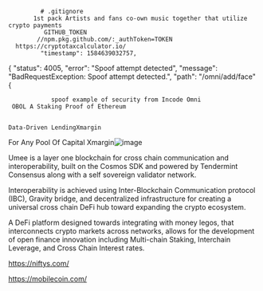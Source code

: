              # .gitignore
           1st pack Artists and fans co-own music together that utilize crypto payments
              GITHUB_TOKEN
            //npm.pkg.github.com/:_authToken=TOKEN
      https://cryptotaxcalculator.io/
             "timestamp": 1584639032757,
 { 
        "status": 4005,
        "error": "Spoof attempt detected",
        "message": "BadRequestException: Spoof attempt detected.",
        "path": "/omni/add/face"
 {
        


                spoof example of security from Incode Omni
     OBOL A Staking Proof of Ethereum
     
    
    Data-Driven LendingXmargin
For Any Pool Of Capital Xmargin![image](https://user-images.githubusercontent.com/100648556/159092649-328c66f1-b98e-44bb-a7a2-177f4f1c0608.png)




Umee is a layer one blockchain for cross chain communication and interoperability, built on the Cosmos SDK and powered by Tendermint Consensus along with a self sovereign validator network.

Interoperability is achieved using Inter-Blockchain Communication protocol (IBC), Gravity bridge, and decentralized infrastructure for creating a universal cross chain DeFi hub toward expanding the crypto ecosystem.

A DeFi platform designed towards integrating with money legos, that interconnects crypto markets across networks, allows for the development of open finance innovation including Multi-chain Staking, Interchain Leverage, and Cross Chain Interest rates.


https://niftys.com/


https://mobilecoin.com/
